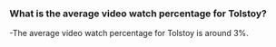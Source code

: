 ### What is the average video watch percentage for Tolstoy?
-The average video watch percentage for Tolstoy is around 3%.